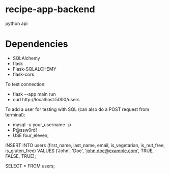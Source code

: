 # recipe-app-backend

python api


# Dependencies
- SQLAlchemy
- flask
- Flask-SQLALCHEMY
- flask-cors

To test connection:
- flask --app main run
- curl http://localhost:5000/users

To add a user for testing with SQL (can also do a POST request from terminal):

- mysql -u your_username -p
- P@ssw0rd!
- USE four_eleven;

INSERT INTO users (first_name, last_name, email, is_vegetarian, is_nut_free, is_gluten_free)
VALUES ('John', 'Doe', 'john.doe@example.com', TRUE, FALSE, TRUE);

SELECT * FROM users;


